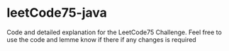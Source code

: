 # leetCode75-java
 Code and detailed explanation for the LeetCode75 Challenge.
 Feel free to use the code and lemme know if there if any changes is required
